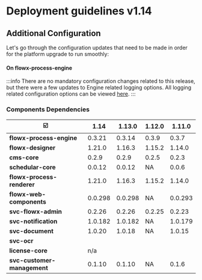# Deployment guidelines v1.14

## Additional Configuration

Let's go through the configuration updates that need to be made in order for the platform upgrade to run smoothly:

#### On **flowx-process-engine**

:::info
There are no mandatory configuration changes related to this release, but there were a few updates to Engine related logging options. All logging related configuration options can be viewed [here](../../docs/platform-setup-guides#logging).
:::

### Components Dependencies <a href="#components-dependencies" id="components-dependencies"></a>

| :ballot_box_with_check:     | 1.14    | 1.13.0  | 1.12.0 | 1.11.0  |
| --------------------------- | ------- | ------- | ------ | ------- |
| **flowx-process-engine**    | 0.3.21  | 0.3.14  | 0.3.9  | 0.3.7   |
| **flowx-designer**          | 1.21.0  | 1.16.3  | 1.15.2 | 1.14.0  |
| **cms-core**                | 0.2.9   | 0.2.9   | 0.2.5  | 0.2.3   |
| **schedular-core**          | 0.0.12  | 0.0.12  | NA     | 0.0.6   |
| **flowx-process-renderer**  | 1.21.0  | 1.16.3  | 1.15.2 | 1.14.0  |
| **flowx-web-components**    | 0.0.298 | 0.0.298 | NA     | 0.0.293 |
| **svc-flowx-admin**         | 0.2.26  | 0.2.26  | 0.2.25 | 0.2.23  |
| **svc-notification**        | 1.0.182 | 1.0.182 | NA     | 1.0.179 |
| **svc-document**            | 1.0.20  | 1.0.18  | NA     | 1.0.15  |
| **svc-ocr**                 |         |         |        |         |
| **license-core**            | n/a     |         |        |         |
| **svc-customer-management** | 0.1.10  | 0.1.10  | NA     | 0.1.6   |

